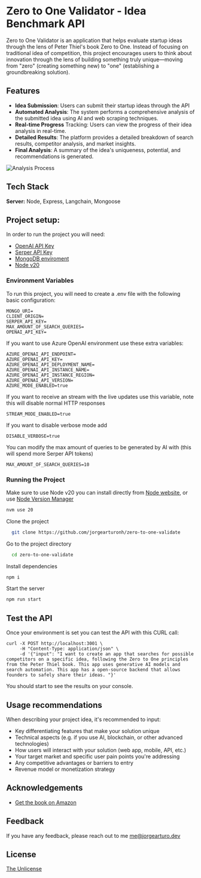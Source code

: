 # Zero to One Validator - Idea Benchmark API

Zero to One Validator is an application that helps evaluate startup ideas through the lens of Peter Thiel's book Zero to One. Instead of focusing on traditional idea of competition, this project encourages users to think about innovation through the lens of building something truly unique—moving from "zero" (creating something new) to "one" (establishing a groundbreaking solution).

## Features

- **Idea Submission**: Users can submit their startup ideas through the API
- **Automated Analysis**: The system performs a comprehensive analysis of the submitted idea using AI and web scraping techniques.
- **Real-time Progress** Tracking: Users can view the progress of their idea analysis in real-time.
- **Detailed Results**: The platform provides a detailed breakdown of search results, competitor analysis, and market insights.
- **Final Analysis**: A summary of the idea's uniqueness, potential, and recommendations is generated.

![Analysis Process](https://hebbkx1anhila5yf.public.blob.vercel-storage.com/image-LRdvqNo5ww1Gc08UFz03mJxNbdVUfE.png)

## Tech Stack

**Server:** Node, Express, Langchain, Mongoose

## Project setup:

In order to run the project you will need:

- [OpenAI API Key](https://platform.openai.com/api-keys)
- [Serper API Key](https://serper.dev/)
- [MongoDB enviroment](https://www.mongodb.com/docs/manual/tutorial/install-mongodb-community-with-docker/)
- [Node v20](https://nodejs.org/en/download/package-manager)

### Environment Variables

To run this project, you will need to create a .env file with the following basic configuration:

```
MONGO_URI=
CLIENT_ORIGIN=
SERPER_API_KEY=
MAX_AMOUNT_OF_SEARCH_QUERIES=
OPENAI_API_KEY=
```

If you want to use Azure OpenAI environment use these extra variables:

```
AZURE_OPENAI_API_ENDPOINT=
AZURE_OPENAI_API_KEY=
AZURE_OPENAI_API_DEPLOYMENT_NAME=
AZURE_OPENAI_API_INSTANCE_NAME=
AZURE_OPENAI_API_INSTANCE_REGION=
AZURE_OPENAI_API_VERSION=
AZURE_MODE_ENABLED=true
```

If you want to receive an stream with the live updates use this variable, note this will disable normal HTTP responses

`STREAM_MODE_ENABLED=true`

If you want to disable verbose mode add

`DISABLE_VERBOSE=true`

You can modify the max amount of queries to be generated by AI with (this will spend more Serper API tokens)

`MAX_AMOUNT_OF_SEARCH_QUERIES=10`

### Running the Project

Make sure to use Node v20 you can install directly from [Node website](https://nodejs.org/en/download/package-manager), or use [Node Version Manager](https://github.com/nvm-sh/nvm)

```bash
nvm use 20
```

Clone the project

```bash
  git clone https://github.com/jorgearturonh/zero-to-one-validate
```

Go to the project directory

```bash
  cd zero-to-one-validate
```

Install dependencies

```bash
npm i
```

Start the server

```bash
npm run start
```

## Test the API

Once your environment is set you can test the API with this CURL call:

```
curl -X POST http://localhost:3001 \
     -H "Content-Type: application/json" \
     -d '{"input": "I want to create an app that searches for possible competitors on a specific idea, following the Zero to One principles from the Peter Thiel book. This app uses generative AI models and search automation. This app has a open-source backend that allows founders to safely share their ideas. "}'
```

You should start to see the results on your console.

## Usage recommendations

When describing your project idea, it's recommended to input:

- Key differentiating features that make your solution unique
- Technical aspects (e.g. if you use AI, blockchain, or other advanced technologies)
- How users will interact with your solution (web app, mobile, API, etc.)
- Your target market and specific user pain points you're addressing
- Any competitive advantages or barriers to entry
- Revenue model or monetization strategy

## Acknowledgements

- [Get the book on Amazon](https://amzn.to/4if0BtR)

## Feedback

If you have any feedback, please reach out to me me@jorgearturo.dev

## License

[The Unlicense](https://unlicense.org)

